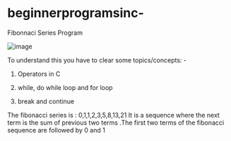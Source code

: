# beginnerprogramsinc-

Fibonnaci Series Program 




![image](https://media.geeksforgeeks.org/wp-content/cdn-uploads/program-for-fibonacci-numbers-1024x512.png)





To understand this you have to clear some topics/concepts: -




1. Operators in C





2. while, do while loop and for loop



3. break and continue





The fibonacci series is : 0,1,1,2,3,5,8,13,21
It is a sequence where the next term is the sum of previous two terms .The  first two terms of the fibonacci sequence are followed by 0 and 1
